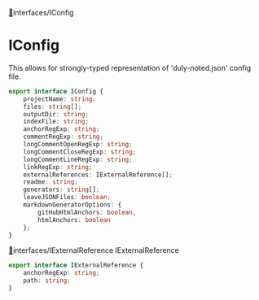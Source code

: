 
 <a name="interfaces-iconfig" id="interfaces-iconfig" ></a>[🔗](#user-content-interfaces-iconfig)interfaces/IConfig
# IConfig

This allows for strongly-typed representation of 'duly-noted.json' config file.

```typescript
export interface IConfig {
    projectName: string;
    files: string[];
    outputDir: string;
    indexFile: string;
    anchorRegExp: string;
    commentRegExp: string;
    longCommentOpenRegExp: string;
    longCommentCloseRegExp: string;
    longCommentLineRegExp: string;
    linkRegExp: string;
    externalReferences: IExternalReference[];
    readme: string;
    generators: string[];
    leaveJSONFiles: boolean;
    markdownGeneratorOptions: {
        gitHubHtmlAnchors: boolean,
        htmlAnchors: boolean
    };
}

```
 <a name="interfaces-iexternalreference" id="interfaces-iexternalreference" ></a>[🔗](#user-content-interfaces-iexternalreference)interfaces/IExternalReference
IExternalReference

```typescript
export interface IExternalReference {
    anchorRegExp: string;
    path: string;
}
```
